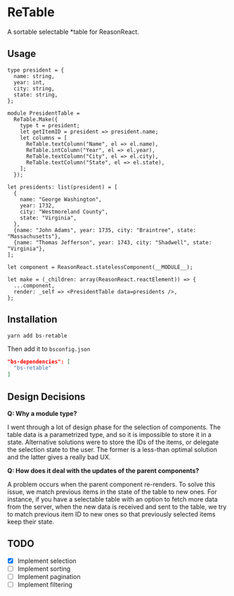 # ReTable

A sortable selectable *table for ReasonReact.

## Usage

```reason
type president = {
  name: string,
  year: int,
  city: string,
  state: string,
};

module PresidentTable =
  ReTable.Make({
    type t = president;
    let getItemID = president => president.name;
    let columns = [
      ReTable.textColumn("Name", el => el.name),
      ReTable.intColumn("Year", el => el.year),
      ReTable.textColumn("City", el => el.city),
      ReTable.textColumn("State", el => el.state),
    ];
  });

let presidents: list(president) = [
  {
    name: "George Washington",
    year: 1732,
    city: "Westmoreland County",
    state: "Virginia",
  },
  {name: "John Adams", year: 1735, city: "Braintree", state: "Massachusetts"},
  {name: "Thomas Jefferson", year: 1743, city: "Shadwell", state: "Virginia"},
];

let component = ReasonReact.statelessComponent(__MODULE__);

let make = (_children: array(ReasonReact.reactElement)) => {
  ...component,
  render: _self => <PresidentTable data=presidents />,
};
```

## Installation

```shell
yarn add bs-retable
```

Then add it to `bsconfig.json`

```json
"bs-dependencies": [
  "bs-retable"
]
```

## Design Decisions

**Q: Why a module type?**

I went through a lot of design phase for the selection of components. The table data is a parametrized type, and so it is impossible to store it in a state. Alternative solutions were to store the IDs of the items, or delegate the selection state to the user. The former is a less-than optimal solution and the latter gives a really bad UX.

**Q: How does it deal with the updates of the parent components?**

A problem occurs when the parent component re-renders. To solve this issue, we match previous items in the state of the table to new ones. For instance, if you have a selectable table with an option to fetch more data from the server, when the new data is received and sent to the table, we try to match previous item ID to new ones so that previously selected items keep their state.


## TODO

- [X] Implement selection
- [ ] Implement sorting
- [ ] Implement pagination
- [ ] Implement filtering
